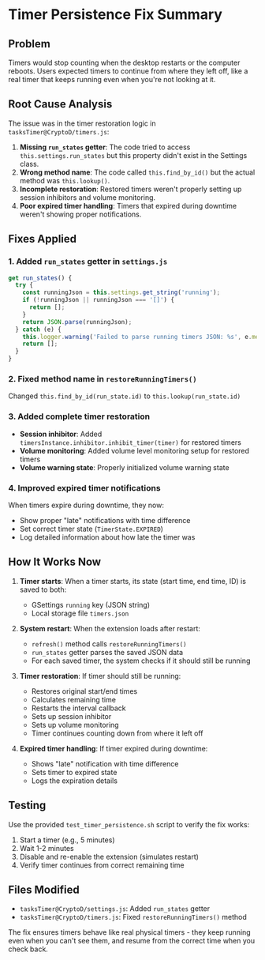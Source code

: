 # Timer Persistence Fix Summary

## Problem
Timers would stop counting when the desktop restarts or the computer reboots. Users expected timers to continue from where they left off, like a real timer that keeps running even when you're not looking at it.

## Root Cause Analysis
The issue was in the timer restoration logic in `tasksTimer@CryptoD/timers.js`:

1. **Missing `run_states` getter**: The code tried to access `this.settings.run_states` but this property didn't exist in the Settings class.
2. **Wrong method name**: The code called `this.find_by_id()` but the actual method was `this.lookup()`.
3. **Incomplete restoration**: Restored timers weren't properly setting up session inhibitors and volume monitoring.
4. **Poor expired timer handling**: Timers that expired during downtime weren't showing proper notifications.

## Fixes Applied

### 1. Added `run_states` getter in `settings.js`
```javascript
get run_states() {
  try {
    const runningJson = this.settings.get_string('running');
    if (!runningJson || runningJson === '[]') {
      return [];
    }
    return JSON.parse(runningJson);
  } catch (e) {
    this.logger.warning('Failed to parse running timers JSON: %s', e.message);
    return [];
  }
}
```

### 2. Fixed method name in `restoreRunningTimers()`
Changed `this.find_by_id(run_state.id)` to `this.lookup(run_state.id)`

### 3. Added complete timer restoration
- **Session inhibitor**: Added `timersInstance.inhibitor.inhibit_timer(timer)` for restored timers
- **Volume monitoring**: Added volume level monitoring setup for restored timers
- **Volume warning state**: Properly initialized volume warning state

### 4. Improved expired timer notifications
When timers expire during downtime, they now:
- Show proper "late" notifications with time difference
- Set correct timer state (`TimerState.EXPIRED`)
- Log detailed information about how late the timer was

## How It Works Now

1. **Timer starts**: When a timer starts, its state (start time, end time, ID) is saved to both:
   - GSettings `running` key (JSON string)
   - Local storage file `timers.json`

2. **System restart**: When the extension loads after restart:
   - `refresh()` method calls `restoreRunningTimers()`
   - `run_states` getter parses the saved JSON data
   - For each saved timer, the system checks if it should still be running

3. **Timer restoration**: If timer should still be running:
   - Restores original start/end times
   - Calculates remaining time
   - Restarts the interval callback
   - Sets up session inhibitor
   - Sets up volume monitoring
   - Timer continues counting down from where it left off

4. **Expired timer handling**: If timer expired during downtime:
   - Shows "late" notification with time difference
   - Sets timer to expired state
   - Logs the expiration details

## Testing
Use the provided `test_timer_persistence.sh` script to verify the fix works:

1. Start a timer (e.g., 5 minutes)
2. Wait 1-2 minutes
3. Disable and re-enable the extension (simulates restart)
4. Verify timer continues from correct remaining time

## Files Modified
- `tasksTimer@CryptoD/settings.js`: Added `run_states` getter
- `tasksTimer@CryptoD/timers.js`: Fixed `restoreRunningTimers()` method

The fix ensures timers behave like real physical timers - they keep running even when you can't see them, and resume from the correct time when you check back.